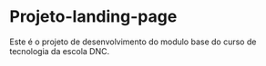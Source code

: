 # Projeto-landing-page
Este é o projeto de desenvolvimento do modulo base do curso de tecnologia da escola DNC.
